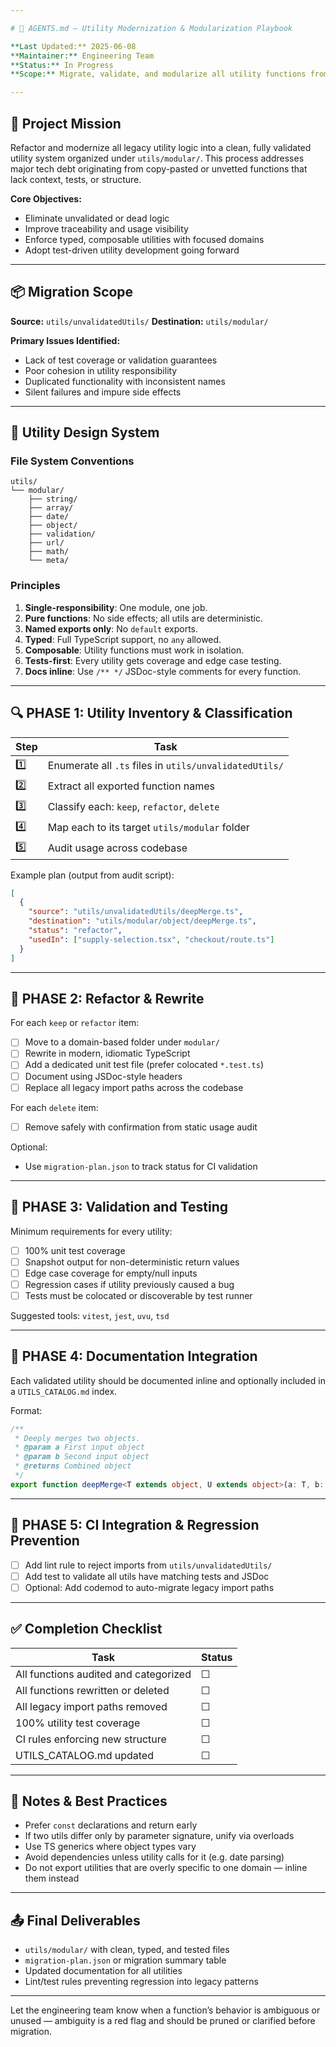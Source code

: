 ```yaml
---

# 🧠 AGENTS.md — Utility Modernization & Modularization Playbook

**Last Updated:** 2025-06-08
**Maintainer:** Engineering Team
**Status:** In Progress
**Scope:** Migrate, validate, and modularize all utility functions from `utils/unvalidatedUtils/` to `utils/modular/`

---
```


## 🎯 Project Mission

Refactor and modernize all legacy utility logic into a clean, fully validated utility system organized under `utils/modular/`. This process addresses major tech debt originating from copy-pasted or unvetted functions that lack context, tests, or structure.

**Core Objectives:**

* Eliminate unvalidated or dead logic
* Improve traceability and usage visibility
* Enforce typed, composable utilities with focused domains
* Adopt test-driven utility development going forward

---

## 📦 Migration Scope

**Source:** `utils/unvalidatedUtils/`
**Destination:** `utils/modular/`

**Primary Issues Identified:**

* Lack of test coverage or validation guarantees
* Poor cohesion in utility responsibility
* Duplicated functionality with inconsistent names
* Silent failures and impure side effects

---

## 🧱 Utility Design System

### File System Conventions

```
utils/
└── modular/
    ├── string/
    ├── array/
    ├── date/
    ├── object/
    ├── validation/
    ├── url/
    ├── math/
    └── meta/
```

### Principles

1. **Single-responsibility**: One module, one job.
2. **Pure functions**: No side effects; all utils are deterministic.
3. **Named exports only**: No `default` exports.
4. **Typed**: Full TypeScript support, no `any` allowed.
5. **Composable**: Utility functions must work in isolation.
6. **Tests-first**: Every utility gets coverage and edge case testing.
7. **Docs inline**: Use `/** */` JSDoc-style comments for every function.

---

## 🔍 PHASE 1: Utility Inventory & Classification

| Step | Task                                                   |
| ---- | ------------------------------------------------------ |
| 1️⃣  | Enumerate all `.ts` files in `utils/unvalidatedUtils/` |
| 2️⃣  | Extract all exported function names                    |
| 3️⃣  | Classify each: `keep`, `refactor`, `delete`            |
| 4️⃣  | Map each to its target `utils/modular` folder          |
| 5️⃣  | Audit usage across codebase                            |

Example plan (output from audit script):

```json
[
  {
    "source": "utils/unvalidatedUtils/deepMerge.ts",
    "destination": "utils/modular/object/deepMerge.ts",
    "status": "refactor",
    "usedIn": ["supply-selection.tsx", "checkout/route.ts"]
  }
]
```

---

## 🔨 PHASE 2: Refactor & Rewrite

For each `keep` or `refactor` item:

* [ ] Move to a domain-based folder under `modular/`
* [ ] Rewrite in modern, idiomatic TypeScript
* [ ] Add a dedicated unit test file (prefer colocated `*.test.ts`)
* [ ] Document using JSDoc-style headers
* [ ] Replace all legacy import paths across the codebase

For each `delete` item:

* [ ] Remove safely with confirmation from static usage audit

Optional:

* Use `migration-plan.json` to track status for CI validation

---

## 🧪 PHASE 3: Validation and Testing

Minimum requirements for every utility:

* [ ] 100% unit test coverage
* [ ] Snapshot output for non-deterministic return values
* [ ] Edge case coverage for empty/null inputs
* [ ] Regression cases if utility previously caused a bug
* [ ] Tests must be colocated or discoverable by test runner

Suggested tools: `vitest`, `jest`, `uvu`, `tsd`

---

## 📘 PHASE 4: Documentation Integration

Each validated utility should be documented inline and optionally included in a `UTILS_CATALOG.md` index.

Format:

```ts
/**
 * Deeply merges two objects.
 * @param a First input object
 * @param b Second input object
 * @returns Combined object
 */
export function deepMerge<T extends object, U extends object>(a: T, b: U): T & U { ... }
```

---

## 🚧 PHASE 5: CI Integration & Regression Prevention

* [ ] Add lint rule to reject imports from `utils/unvalidatedUtils/`
* [ ] Add test to validate all utils have matching tests and JSDoc
* [ ] Optional: Add codemod to auto-migrate legacy import paths

---

## ✅ Completion Checklist

| Task                                  | Status |
| ------------------------------------- | ------ |
| All functions audited and categorized | ☐      |
| All functions rewritten or deleted    | ☐      |
| All legacy import paths removed       | ☐      |
| 100% utility test coverage            | ☐      |
| CI rules enforcing new structure      | ☐      |
| UTILS\_CATALOG.md updated             | ☐      |

---

## 🧠 Notes & Best Practices

* Prefer `const` declarations and return early
* If two utils differ only by parameter signature, unify via overloads
* Use TS generics where object types vary
* Avoid dependencies unless utility calls for it (e.g. date parsing)
* Do not export utilities that are overly specific to one domain — inline them instead

---

## 📤 Final Deliverables

* `utils/modular/` with clean, typed, and tested files
* `migration-plan.json` or migration summary table
* Updated documentation for all utilities
* Lint/test rules preventing regression into legacy patterns

---

Let the engineering team know when a function’s behavior is ambiguous or unused — ambiguity is a red flag and should be pruned or clarified before migration.
